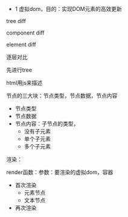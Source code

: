 - 1 虚拟dom，目的：实现DOM元素的高效更新

tree diff

component diff

element diff

逐层对比

先进行tree



html用js来描述

节点的三大块：节点类型，节点数据，节点内容

- 节点类型
- 节点数据
- 节点内容：子节点的类型，
  - 没有子元素
  - 单个子元素
  - 多个子元素

渲染：

render函数：参数：要渲染的虚拟dom，容器

- 首次渲染
  - 元素节点
  - 文本节点
- 再次渲染